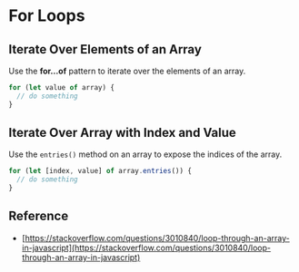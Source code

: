 # For Loops

## Iterate Over Elements of an Array

Use the **for...of** pattern to iterate over the elements of an array.

```js
for (let value of array) {
  // do something
}
```

## Iterate Over Array with Index and Value

Use the `entries()` method on an array to expose the indices of the array.

```js
for (let [index, value] of array.entries()) {
  // do something
}
```

## Reference

  - [https://stackoverflow.com/questions/3010840/loop-through-an-array-in-javascript](https://stackoverflow.com/questions/3010840/loop-through-an-array-in-javascript)